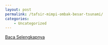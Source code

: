 ```yaml
---
layout: post
permalink: /tafsir-mimpi-ombak-besar-tsunami/
categories:
    - Uncategorized
---
```


[Baca Selengkapnya](/04)